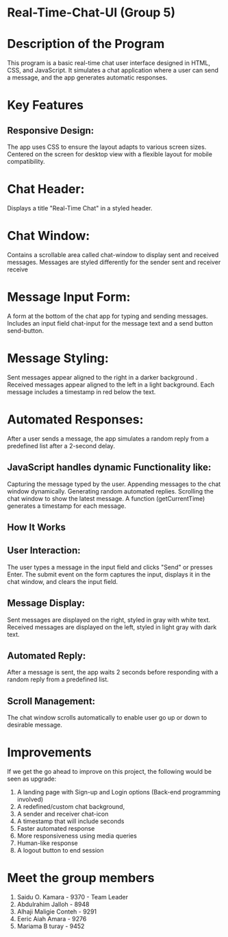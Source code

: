 # Real-Time-Chat-UI (Group 5)

# Description of the Program

This program is a basic real-time chat user interface designed in HTML, CSS, and JavaScript. 
It simulates a chat application where a user can send a message, and the app generates automatic responses.
# Key Features
## Responsive Design:
The app uses CSS to ensure the layout adapts to various screen sizes.
Centered on the screen for desktop view with a flexible layout for mobile compatibility.
# Chat Header:
Displays a title "Real-Time Chat" in a styled header.
# Chat Window:
Contains a scrollable area called chat-window to display sent and received messages.
Messages are styled differently for the sender sent and receiver receive
# Message Input Form:
A form at the bottom of the chat app for typing and sending messages.
Includes an input field chat-input for the message text and a send button send-button.
# Message Styling:
Sent messages appear aligned to the right in a darker background .
Received messages appear aligned to the left in a light background.
Each message includes a timestamp in red below the text.
# Automated Responses:
After a user sends a message, the app simulates a random reply from a predefined list after a 2-second delay.
## JavaScript handles dynamic Functionality like:
Capturing the message typed by the user.
Appending messages to the chat window dynamically.
Generating random automated replies.
Scrolling the chat window to show the latest message.
A function (getCurrentTime) generates a timestamp for each message.
## How It Works
## User Interaction:
The user types a message in the input field and clicks "Send" or presses Enter.
The submit event on the form captures the input, displays it in the chat window, and clears the input field.
## Message Display:
Sent messages are displayed on the right, styled in gray with white text.
Received messages are displayed on the left, styled in light gray with dark text.
## Automated Reply:
After a message is sent, the app waits 2 seconds before responding with a random reply from a predefined list.
## Scroll Management:
The chat window scrolls automatically to enable user go up or down to desirable message.

# Improvements
If we get the go ahead to improve on this project, the following would be seen as upgrade:
1.	A landing page with Sign-up and Login options (Back-end programming involved)
2.	A redefined/custom chat background,
3.	A sender and receiver chat-icon
4.	A timestamp that will include seconds
5.	Faster automated response
6.	More responsiveness using media queries
7.	Human-like response
8.	A logout button to end session

# Meet the group members
1. Saidu O. Kamara       - 9370 - Team Leader
2. Abdulrahim	Jalloh     - 8948
3. Alhaji Maligie	Conteh - 9291
4. Eeric  Aiah Amara     - 9276
5. Mariama B	turay      - 9452	

